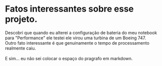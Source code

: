 # Fatos interessantes sobre esse projeto.

Descobri que quando eu alterei a configuração de bateria do meu notebook
para "Performance" ele testei ele virou uma turbina de um Boeing 747.\
Outro fato interessante é que genuinamente o tempo de processamento realmente caiu.\
\
E sim... eu não sei colocar o espaço do pragrafo em markdown.